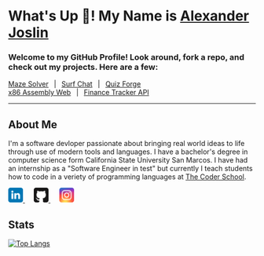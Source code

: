 # What's Up 🤙! My Name is [Alexander Joslin](http://www.alexanderjoslin.com/)
### Welcome to my GitHub Profile!  Look around, fork a repo, and check out my projects. Here are a few:

[Maze Solver](https://maze-solver-js.herokuapp.com/) &ensp;|&ensp; [Surf Chat](https://surf-chat-js.herokuapp.com/) &ensp;|&ensp; [Quiz Forge](https://quiz-forge.herokuapp.com/)\
[x86 Assembly Web](https://www.x86assemblycode.com/) &ensp;|&ensp; [Finance Tracker API](https://finance-tracker-js.herokuapp.com/)

---

## About Me
I'm a software devloper passionate about bringing real world ideas to life through use of modern tools and languages.  I have a bachelor's degree in computer science form California State University San Marcos.  I have had an internship as a "Software Engineer in test" but currently I teach students how to code in a veriety of programming languages at [The Coder School](https://www.thecoderschool.com/).


<a href="https://www.linkedin.com/in/alexander-joslin/" target="_blank">
  <img src="./icons/linkedin.svg" alt="LinkedIn" title="LinkedIn" width="30" />
</a>
&ensp;&ensp;
<a href="https://github.com/echoaj/" target="_blank">
  <img src="./icons/github.svg" alt="GitHub" title="GitHub" width="30" />
</a>
&ensp;&ensp;
<a href="https://instagram.com/echoaj18/" target="_blank">
  <img src="./icons/instagram.svg" alt="Instagram" title="Instagram" width="30" />
</a>

</br> 


## Stats 
[![Top Langs](https://github-readme-stats.vercel.app/api/top-langs/?username=echoaj&layout=compact)](https://github.com/echoaj)
<!-- [![Anurag's github stats](https://github-readme-stats.vercel.app/api?username=echoaj)](https://github.com/echoaj) -->
